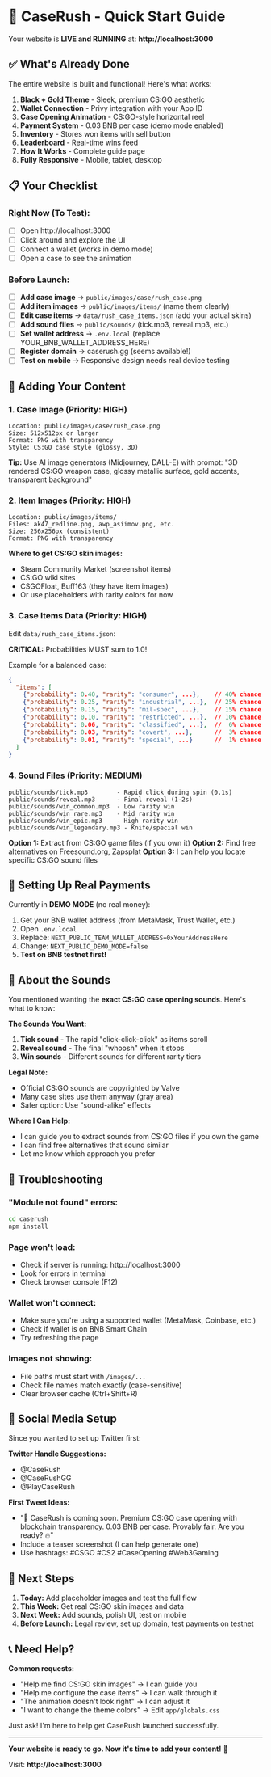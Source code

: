 # 🚀 CaseRush - Quick Start Guide

Your website is **LIVE and RUNNING** at: **http://localhost:3000**

## ✅ What's Already Done

The entire website is built and functional! Here's what works:

1. **Black + Gold Theme** - Sleek, premium CS:GO aesthetic
2. **Wallet Connection** - Privy integration with your App ID
3. **Case Opening Animation** - CS:GO-style horizontal reel
4. **Payment System** - 0.03 BNB per case (demo mode enabled)
5. **Inventory** - Stores won items with sell button
6. **Leaderboard** - Real-time wins feed
7. **How It Works** - Complete guide page
8. **Fully Responsive** - Mobile, tablet, desktop

## 📋 Your Checklist

### Right Now (To Test):
- [ ] Open http://localhost:3000
- [ ] Click around and explore the UI
- [ ] Connect a wallet (works in demo mode)
- [ ] Open a case to see the animation

### Before Launch:
- [ ] **Add case image** → `public/images/case/rush_case.png`
- [ ] **Add item images** → `public/images/items/` (name them clearly)
- [ ] **Edit case items** → `data/rush_case_items.json` (add your actual skins)
- [ ] **Add sound files** → `public/sounds/` (tick.mp3, reveal.mp3, etc.)
- [ ] **Set wallet address** → `.env.local` (replace YOUR_BNB_WALLET_ADDRESS_HERE)
- [ ] **Register domain** → caserush.gg (seems available!)
- [ ] **Test on mobile** → Responsive design needs real device testing

## 🎨 Adding Your Content

### 1. Case Image (Priority: HIGH)

```
Location: public/images/case/rush_case.png
Size: 512x512px or larger
Format: PNG with transparency
Style: CS:GO case style (glossy, 3D)
```

**Tip:** Use AI image generators (Midjourney, DALL-E) with prompt:
"3D rendered CS:GO weapon case, glossy metallic surface, gold accents, transparent background"

### 2. Item Images (Priority: HIGH)

```
Location: public/images/items/
Files: ak47_redline.png, awp_asiimov.png, etc.
Size: 256x256px (consistent)
Format: PNG with transparency
```

**Where to get CS:GO skin images:**
- Steam Community Market (screenshot items)
- CS:GO wiki sites
- CSGOFloat, Buff163 (they have item images)
- Or use placeholders with rarity colors for now

### 3. Case Items Data (Priority: HIGH)

Edit `data/rush_case_items.json`:

**CRITICAL:** Probabilities MUST sum to 1.0!

Example for a balanced case:
```json
{
  "items": [
    {"probability": 0.40, "rarity": "consumer", ...},    // 40% chance
    {"probability": 0.25, "rarity": "industrial", ...},  // 25% chance
    {"probability": 0.15, "rarity": "mil-spec", ...},    // 15% chance
    {"probability": 0.10, "rarity": "restricted", ...},  // 10% chance
    {"probability": 0.06, "rarity": "classified", ...},  //  6% chance
    {"probability": 0.03, "rarity": "covert", ...},      //  3% chance
    {"probability": 0.01, "rarity": "special", ...}      //  1% chance (knife!)
  ]
}
```

### 4. Sound Files (Priority: MEDIUM)

```
public/sounds/tick.mp3        - Rapid click during spin (0.1s)
public/sounds/reveal.mp3      - Final reveal (1-2s)
public/sounds/win_common.mp3  - Low rarity win
public/sounds/win_rare.mp3    - Mid rarity win
public/sounds/win_epic.mp3    - High rarity win
public/sounds/win_legendary.mp3 - Knife/special win
```

**Option 1:** Extract from CS:GO game files (if you own it)
**Option 2:** Find free alternatives on Freesound.org, Zapsplat
**Option 3:** I can help you locate specific CS:GO sound files

## 🔐 Setting Up Real Payments

Currently in **DEMO MODE** (no real money):

1. Get your BNB wallet address (from MetaMask, Trust Wallet, etc.)
2. Open `.env.local`
3. Replace: `NEXT_PUBLIC_TEAM_WALLET_ADDRESS=0xYourAddressHere`
4. Change: `NEXT_PUBLIC_DEMO_MODE=false`
5. **Test on BNB testnet first!**

## 🎵 About the Sounds

You mentioned wanting the **exact CS:GO case opening sounds**. Here's what to know:

**The Sounds You Want:**
1. **Tick sound** - The rapid "click-click-click" as items scroll
2. **Reveal sound** - The final "whoosh" when it stops
3. **Win sounds** - Different sounds for different rarity tiers

**Legal Note:**
- Official CS:GO sounds are copyrighted by Valve
- Many case sites use them anyway (gray area)
- Safer option: Use "sound-alike" effects

**Where I Can Help:**
- I can guide you to extract sounds from CS:GO files if you own the game
- I can find free alternatives that sound similar
- Let me know which approach you prefer

## 🐛 Troubleshooting

### "Module not found" errors:
```bash
cd caserush
npm install
```

### Page won't load:
- Check if server is running: http://localhost:3000
- Look for errors in terminal
- Check browser console (F12)

### Wallet won't connect:
- Make sure you're using a supported wallet (MetaMask, Coinbase, etc.)
- Check if wallet is on BNB Smart Chain
- Try refreshing the page

### Images not showing:
- File paths must start with `/images/...`
- Check file names match exactly (case-sensitive)
- Clear browser cache (Ctrl+Shift+R)

## 📱 Social Media Setup

Since you wanted to set up Twitter first:

**Twitter Handle Suggestions:**
- @CaseRush
- @CaseRushGG
- @PlayCaseRush

**First Tweet Ideas:**
- "🎰 CaseRush is coming soon. Premium CS:GO case opening with blockchain transparency. 0.03 BNB per case. Provably fair. Are you ready? 🔥"
- Include a teaser screenshot (I can help generate one)
- Use hashtags: #CSGO #CS2 #CaseOpening #Web3Gaming

## 🚀 Next Steps

1. **Today:** Add placeholder images and test the full flow
2. **This Week:** Get real CS:GO skin images and data
3. **Next Week:** Add sounds, polish UI, test on mobile
4. **Before Launch:** Legal review, set up domain, test payments on testnet

## 📞 Need Help?

**Common requests:**
- "Help me find CS:GO skin images" → I can guide you
- "Help me configure the case items" → I can walk through it
- "The animation doesn't look right" → I can adjust it
- "I want to change the theme colors" → Edit `app/globals.css`

Just ask! I'm here to help get CaseRush launched successfully.

---

**Your website is ready to go. Now it's time to add your content!** 🎉

Visit: **http://localhost:3000**
